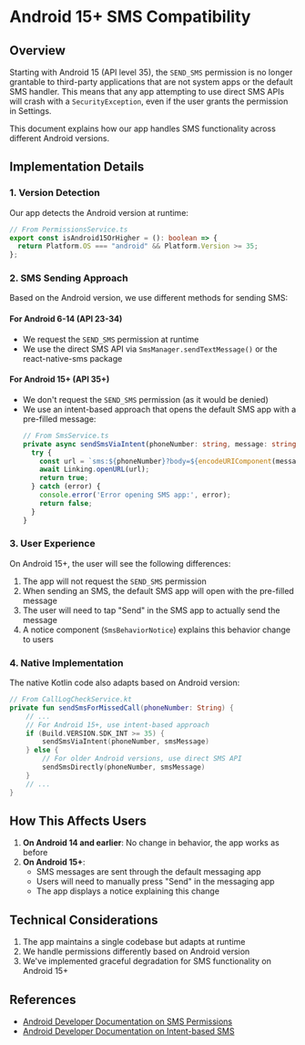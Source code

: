 # Android 15+ SMS Compatibility

## Overview

Starting with Android 15 (API level 35), the `SEND_SMS` permission is no longer grantable to third-party applications that are not system apps or the default SMS handler. This means that any app attempting to use direct SMS APIs will crash with a `SecurityException`, even if the user grants the permission in Settings.

This document explains how our app handles SMS functionality across different Android versions.

## Implementation Details

### 1. Version Detection

Our app detects the Android version at runtime:

```typescript
// From PermissionsService.ts
export const isAndroid15OrHigher = (): boolean => {
  return Platform.OS === "android" && Platform.Version >= 35;
};
```

### 2. SMS Sending Approach

Based on the Android version, we use different methods for sending SMS:

#### For Android 6-14 (API 23-34)

- We request the `SEND_SMS` permission at runtime
- We use the direct SMS API via `SmsManager.sendTextMessage()` or the react-native-sms package

#### For Android 15+ (API 35+)

- We don't request the `SEND_SMS` permission (as it would be denied)
- We use an intent-based approach that opens the default SMS app with a pre-filled message:
  ```typescript
  // From SmsService.ts
  private async sendSmsViaIntent(phoneNumber: string, message: string): Promise<boolean> {
    try {
      const url = `sms:${phoneNumber}?body=${encodeURIComponent(message)}`;
      await Linking.openURL(url);
      return true;
    } catch (error) {
      console.error('Error opening SMS app:', error);
      return false;
    }
  }
  ```

### 3. User Experience

On Android 15+, the user will see the following differences:

1. The app will not request the `SEND_SMS` permission
2. When sending an SMS, the default SMS app will open with the pre-filled message
3. The user will need to tap "Send" in the SMS app to actually send the message
4. A notice component (`SmsBehaviorNotice`) explains this behavior change to users

### 4. Native Implementation

The native Kotlin code also adapts based on Android version:

```kotlin
// From CallLogCheckService.kt
private fun sendSmsForMissedCall(phoneNumber: String) {
    // ...
    // For Android 15+, use intent-based approach
    if (Build.VERSION.SDK_INT >= 35) {
        sendSmsViaIntent(phoneNumber, smsMessage)
    } else {
        // For older Android versions, use direct SMS API
        sendSmsDirectly(phoneNumber, smsMessage)
    }
    // ...
}
```

## How This Affects Users

1. **On Android 14 and earlier**: No change in behavior, the app works as before
2. **On Android 15+**:
   - SMS messages are sent through the default messaging app
   - Users will need to manually press "Send" in the messaging app
   - The app displays a notice explaining this change

## Technical Considerations

1. The app maintains a single codebase but adapts at runtime
2. We handle permissions differently based on Android version
3. We've implemented graceful degradation for SMS functionality on Android 15+

## References

- [Android Developer Documentation on SMS Permissions](https://developer.android.com/about/versions/15/behavior-changes-all#sms-permissions)
- [Android Developer Documentation on Intent-based SMS](https://developer.android.com/guide/components/intents-common#Messaging)
